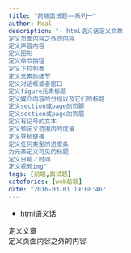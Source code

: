```yaml
---
title: "前端面试题——系列一"
author: Neal
description: "- html语义话定义文章
定义页面内容之外的内容
定义声音内容
定义图形
定义命令按钮
定义下拉列表
定义元素的细节
定义对话框或者窗口
定义figure元素标题
定义媒介内容的分组以及它们的标题
定义section或page的页脚
定义section或page的页眉
定义有记号的文本
定义预定义范围内的度量
定义导航链接
定义任何类型的进度条
为元素定义可见的标题
定义日期／时间
定义视频img"
tags: [前端,面试题]
catefories: [web前端]
date: "2016-03-01 19:08:46"
---
```

- html语义话

<article>定义文章
<aside>定义页面内容之外的内容
<audio>定义声音内容
<canvas>定义图形
<command>定义命令按钮
<datalist>定义下拉列表
<details>定义元素的细节
<dialog>定义对话框或者窗口
<figcaption>定义figure元素标题
<figure>定义媒介内容的分组以及它们的标题
<footer>定义section或page的页脚
<header>定义section或page的页眉
<mark>定义有记号的文本
<meter>定义预定义范围内的度量
<nav>定义导航链接
<progress>定义任何类型的进度条
<summary>为<details>元素定义可见的标题
<time>定义日期／时间
<video>定义视频

img标签alt属性和title属性的区别


alt属性是图片在因浏览器兼容、加载失败活着地址出错等原因无法显示为浏览用户所做的代替语言，其性质为图片的代替；而title属性是表达该图片的一些额外信息，其性质为一种备注或注释，鼠标过去显示该文字。

- css布局

常见的布局有四种：表格布局，浮动布局，css框架，flexbox
两列布局，三列布局可以由浮动来实现
css3已经实现了多列布局，主要属性包括
column-count
column-gap
column-rule-style
column-rule-width
column-rule-color
column-rule
column-span
column-width

div{
     -webkit-column-count: 3;   Chorome, Safari, Opera
     -moz-column-count :3; Firefox
     -column-count:3;
}

- 清除浮动的知识

在浮动元素后面增加<br/>标签
在浮动元后面增加一个清楚浮动层：
<div>
     <div style=“float:left”></div>
     <div style=“float:left”></div>
     <div style=“clear:both”></div>
</div>
给浮动元素添加 overflow:auto样式
为最后浮动元素设置如下样式：
.clearfix:after{
     visibility:hidden;
     display:block;
     content:” “;
     clear:both;
     height:0;
}
.clearfix{
     zoom:1;
}

- ajax 基本实现步骤

1、创建XMLHttpRequest对象
2、使用XMLHttpRequest对象打开一个连接，制定连接方式<post/get>
和链接地址以及是否同步
3、设置请求的头部（请求的类型和请求的编码格式）
4、设置回调函数
5、发送请求
6、更新页面显示

XMLHttpRequest状态码：
0 uninitialized 初始化状态，XMLHttpRequest已经被创建或者重置
1 open open 方法已经调用，但是send 方法还没有调用，还没有发送请求
2 sent send方案已经发送，请求已经发送到服务器，但是还没有接受到请求
3 receiving 所有响应头已经接受到，响应体开始接受，但没有接受完成
4 loaded 请求已经完全接受

- 取消a链接默认跳转行为

href属性设置为javascript:void(0)

- 水平垂直居中

居中文告中的字句：text-align;center
对于div：margin: 0 auto

- js数据类型的判断

typeof

- 事件模型

1、原始事件模型
2、IE事件模型
3、DOM2事件模型：捕获，处理，冒泡

- IE和DOM事件绑定的区别

IE下使用attachEvent/detachEvent函数进行事件绑定和取消
兼容性不是太好
a)事件处理函数中的this代表的是window对象，不是DOM对象
b)同一个事件处理函数只能绑定一次
c)不同的函数对象，可以重复绑定，不会覆盖

w3c标准的addEventListener和removeEventListener
a)事件处理函数中的this是DOM对象，不是window
b)同一个事件处理函数可以绑定2次，一次用于事件捕获，一次用于事件冒泡
c)如果绑定的是同一个事件处理函数，并且都是事件冒泡类型或者事件捕获类型，那么只能绑定一次
d)不同的事件处理函数可以重复绑定

- js中的动画

使用query方法hide show toggle
fadein fadeout fade toggle fadeto
animate来操控css属性

- 盒子模型

由外到内：margin,border,padding,content

- 优化网站

1、减少http请求：
2、减少服务器响应时间
3、压缩
4、浏览器缓存
5、减少资源，缩小html,js,css
6、优化图片
7、优化css，避免重复设置
8、只是用外部css文件
9、减少插件的使用
10、减少重定向

- css3的新属性

新增加选择器
@font-face特性
word-wrap text-overflow
text-decoration
multi-column layout
渐变效果
阴影和反射效果
css3的盒子模型